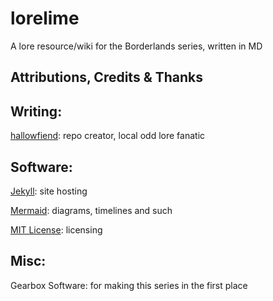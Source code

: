 # lorelime
A lore resource/wiki for the Borderlands series, written in MD

## Attributions, Credits & Thanks

## Writing:
[hallowfiend](https://github.com/hallowfiend): repo creator, local odd lore fanatic

## Software:
[Jekyll](https://jekyllrb.com): site hosting

[Mermaid](https://mermaid.js.org/#/): diagrams, timelines and such

[MIT License](https://en.wikipedia.org/wiki/MIT_License): licensing

## Misc:
Gearbox Software: for making this series in the first place
